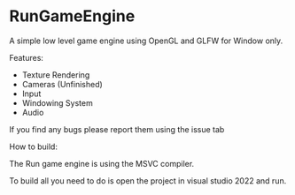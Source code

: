 # RunGameEngine

A simple low level game engine using OpenGL and GLFW for Window only.

Features:

- Texture Rendering
- Cameras (Unfinished) 
- Input
- Windowing System
- Audio 

If you find any bugs please report them using the issue tab

How to build:

The Run game engine is using the MSVC compiler. 

To build all you need to do is open the project in visual studio 2022 and run.
